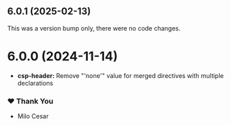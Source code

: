 ## 6.0.1 (2025-02-13)

This was a version bump only, there were no code changes.

# 6.0.0 (2024-11-14)

- **csp-header:** Remove "'none'" value for merged directives with multiple declarations

### ❤️ Thank You

- Milo Cesar